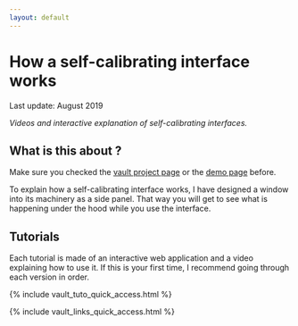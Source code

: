 ```yaml
---
layout: default
---
```


# How a self-calibrating interface works

Last update: August 2019

*Videos and interactive explanation of self-calibrating interfaces.*

## What is this about ?

Make sure you checked the [vault project page](../) or the [demo page](../demo) before.

To explain how a self-calibrating interface works, I have designed a window into its machinery as a side panel. That way you will get to see what is happening under the hood while you use the interface.

## Tutorials

Each tutorial is made of an interactive web application and a video explaining how to use it. If this is your first time, I recommend going through each version in order.

{% include vault_tuto_quick_access.html %}

{% include vault_links_quick_access.html %}
